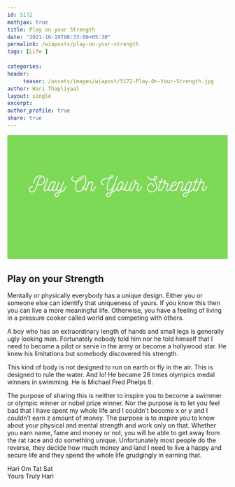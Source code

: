 ```yaml
--- 
id: 5172
mathjax: true  
title: Play on your Strength
date: "2021-10-19T08:33:00+05:30"
permalink: /wiaposts/play-on-your-strength
tags: [Life ]    

categories: 
header:
     teaser: /assets/images/wiapost/5172-Play-On-Your-Strength.jpg
author: Hari Thapliyaal 
layout: single 
excerpt:  
author_profile: true 
share: true 
---
```


![Play on your Strength](/assets/images/wiapost/5172-Play-On-Your-Strength.jpg)     
   
## Play on your Strength     
    
Mentally or physically everybody has a unique design. Either you or someone else can identify that uniqueness of yours. If you know this then you can live a more meaningful life. Otherwise, you have a feeling of living in a pressure cooker called world and competing with others.     
    
A boy who has an extraordinary length of hands and small legs is generally ugly looking man. Fortunately nobody told him nor he told himself that I need to become a pilot or serve in the army or become a hollywood star. He knew his limitations but somebody discovered his strength.     
    
This kind of body is not designed to run on earth or fly in the air. This is designed to rule the water. And lo! He became 28 times olympics medal winners in swimming. He is Michael Fred Phelps II.     
    
The purpose of sharing this is neither to inspire you to become a swimmer or olympic winner or nobel prize winner. Nor the purpose is to let you feel bad that I have spent my whole life and I couldn't become x or y and I couldn’t earn z amount of money. The purpose is to inspire you to know about your physical and mental strength and work only on that. Whether you earn name, fame and money or not, you will be able to get away from the rat race and do something unique. Unfortunately most people do the reverse, they decide how much money and land I need to live a happy and secure life and they spend the whole life grudgingly in earning that.     
    
Hari Om Tat Sat     
Yours Truly Hari    
